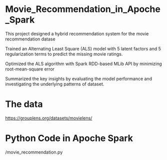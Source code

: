 # Movie_Recommendation_in_Apoche_Spark

This project designed  a hybrid recommendation  system  for the  movie recommendation datase

Trained an Alternating Least Square (ALS) model with 5 latent factors and 5 regularization terms to predict the missing movie ratings. 

Optimized the ALS algorithm with Spark RDD-based MLib API by minimizing root-mean-square error 

Summarized the key insights by evaluating the model performance and investigating the underlying patterns of dataset.

# The data

https://grouplens.org/datasets/movielens/

# Python Code in Apoche Spark

/movie_recommendation.py

